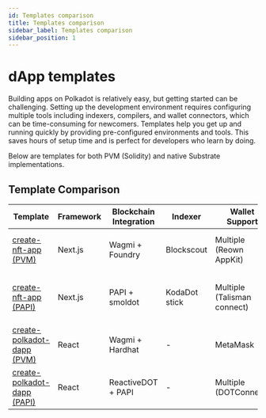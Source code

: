 ```yaml
---
id: Templates comparison
title: Templates comparison
sidebar_label: Templates comparison
sidebar_position: 1
---
```


# dApp templates

Building apps on Polkadot is relatively easy, but getting started can be challenging. Setting up the development environment requires configuring multiple tools including indexers, compilers, and wallet connectors, which can be time-consuming for newcomers. Templates help you get up and running quickly by providing pre-configured environments and tools. This saves hours of setup time and is perfect for developers who learn by doing.

Below are templates for both PVM (Solidity) and native Substrate implementations.

## Template Comparison

<div style={{ fontSize: "0.85rem" }}>

| Template                                                            | Framework | Blockchain Integration | Indexer       | Wallet Support              | Best For                          |
| ------------------------------------------------------------------- | --------- | ---------------------- | ------------- | --------------------------- | --------------------------------- |
| [create-nft-app (PVM)](#pvm-solidity)                               | Next.js   | Wagmi + Foundry        | Blockscout    | Multiple (Reown AppKit)     | NFT-focused dApps (Solidity)      |
| [create-nft-app (PAPI)](#papi-nfts-pallet)                          | Next.js   | PAPI + smoldot         | KodaDot stick | Multiple (Talisman connect) | NFT-focused dApps (NFTs pallet)   |
| [create-polkadot-dapp (PVM)](#create-polkadot-dapp-pvm-solidity)    | React     | Wagmi + Hardhat        | -             | MetaMask                    | General dApps (Solidity)          |
| [create-polkadot-dapp (PAPI)](#create-polkadot-dapp-papi-substrate) | React     | ReactiveDOT + PAPI     | -             | Multiple (DOTConnect)       | General dApps (Substrate pallets) |

</div>

